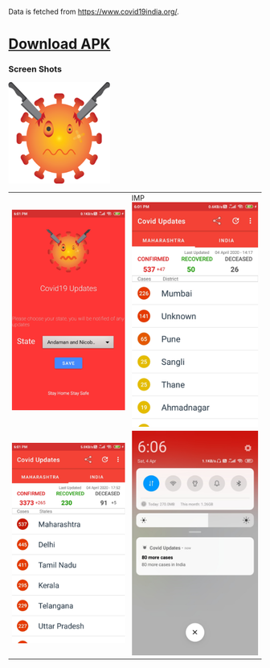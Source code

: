 Data is fetched from https://www.covid19india.org/.
[<h1>Download APK</h1>](https://apkpure.com/p/com.skapps.android.fightcovid)


<h3>Screen Shots</h3>

<img src="/screenshots/logo.png" height="40%" width="40%" >
<table style="width:100%">
  <tr>
    <td><img src="/screenshots/image1.jpg" height="40%"></td>
    <td>IMP <img src="/screenshots/image2.jpg" height="40%" ></td>
  </tr>
  
  <tr>
    <td><img src="/screenshots/image3.jpg" height="40%" ></td>
    <td><img src="/screenshots/image4.jpg" height="40%" ></td>
  </tr>
</table>








